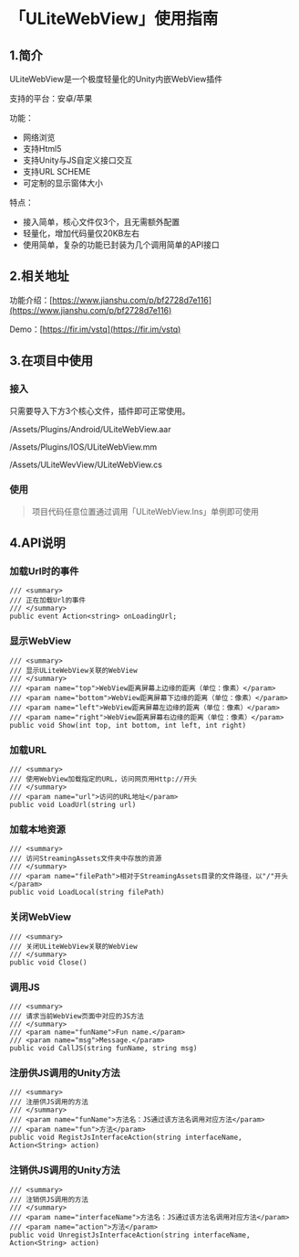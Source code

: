 # 「ULiteWebView」使用指南

## 1.简介
ULiteWebView是一个极度轻量化的Unity内嵌WebView插件

支持的平台：安卓/苹果

功能：
* 网络浏览
* 支持Html5
* 支持Unity与JS自定义接口交互
* 支持URL SCHEME
* 可定制的显示窗体大小

特点：
* 接入简单，核心文件仅3个，且无需额外配置
* 轻量化，增加代码量仅20KB左右
* 使用简单，复杂的功能已封装为几个调用简单的API接口

## 2.相关地址

功能介绍：[https://www.jianshu.com/p/bf2728d7e116](https://www.jianshu.com/p/bf2728d7e116)

Demo：[https://fir.im/vstq](https://fir.im/vstq)

## 3.在项目中使用
### 接入
只需要导入下方3个核心文件，插件即可正常使用。

/Assets/Plugins/Android/ULiteWebView.aar

/Assets/Plugins/IOS/ULiteWebView.mm

/Assets/ULiteWevView/ULiteWebView.cs

### 使用
>项目代码任意位置通过调用「ULiteWebView.Ins」单例即可使用

## 4.API说明

### 加载Url时的事件
```
/// <summary>
/// 正在加载Url的事件
/// </summary>
public event Action<string> onLoadingUrl;
```

### 显示WebView
```
/// <summary>
/// 显示ULiteWebView关联的WebView
/// </summary>
/// <param name="top">WebView距离屏幕上边缘的距离（单位：像素）</param>
/// <param name="bottom">WebView距离屏幕下边缘的距离（单位：像素）</param>
/// <param name="left">WebView距离屏幕左边缘的距离（单位：像素）</param>
/// <param name="right">WebView距离屏幕右边缘的距离（单位：像素）</param>
public void Show(int top, int bottom, int left, int right)
```

### 加载URL
```
/// <summary>
/// 使用WebView加载指定的URL，访问网页用Http://开头
/// </summary>
/// <param name="url">访问的URL地址</param>
public void LoadUrl(string url)
```

### 加载本地资源
```
/// <summary>
/// 访问StreamingAssets文件夹中存放的资源
/// </summary>
/// <param name="filePath">相对于StreamingAssets目录的文件路径，以"/"开头</param>
public void LoadLocal(string filePath)
```

### 关闭WebView
```
/// <summary>
/// 关闭ULiteWebView关联的WebView
/// </summary>
public void Close()
```

### 调用JS
```
/// <summary>
/// 请求当前WebView页面中对应的JS方法
/// </summary>
/// <param name="funName">Fun name.</param>
/// <param name="msg">Message.</param>
public void CallJS(string funName, string msg)
```

### 注册供JS调用的Unity方法
```
/// <summary>
/// 注册供JS调用的方法
/// </summary>
/// <param name="funName">方法名：JS通过该方法名调用对应方法</param>
/// <param name="fun">方法</param>
public void RegistJsInterfaceAction(string interfaceName, Action<String> action)
```

### 注销供JS调用的Unity方法
```
/// <summary>
/// 注销供JS调用的方法
/// </summary>
/// <param name="interfaceName">方法名：JS通过该方法名调用对应方法</param>
/// <param name="action">方法</param>
public void UnregistJsInterfaceAction(string interfaceName, Action<String> action)
```
